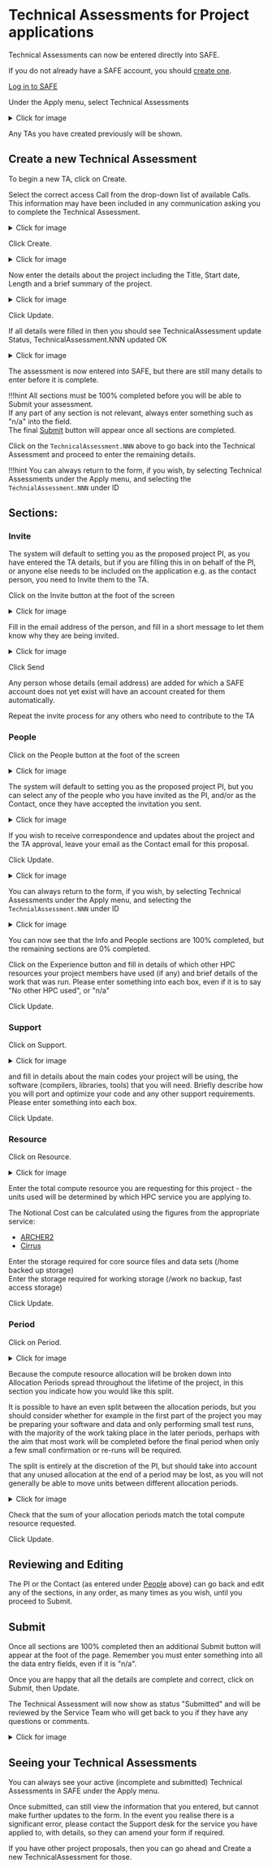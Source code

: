 # Technical Assessments for Project applications

Technical Assessments can now be entered directly into SAFE.

If you do not already have a SAFE account, you should [create one](../safe-for-users/#how-to-register-on-safe).

[Log in to SAFE](../safe-for-users/#how-to-login-to-safe-and-overview-of-main-page)

Under the Apply menu, select Technical Assessments

<details>
  <summary>Click for image</summary>
    <img src="../images/tas/ta01.jpg"></img>
</details>

Any TAs you have created previously will be shown.  

## Create a new Technical Assessment

To begin a new TA, click on Create.

Select the correct access Call from the drop-down list of available Calls.  This information may have been included in any communication asking you to complete the Technical Assessment.

<details>
  <summary>Click for image</summary>
    <img src="../images/tas/ta02.jpg"></img>
</details>


Click Create.

<details>
  <summary>Click for image</summary>
    <img src="../images/tas/ta03.jpg"></img>
</details>

Now enter the details about the project including the Title, Start date, Length and a brief summary of the project.

<details>
  <summary>Click for image</summary>
    <img src="../images/tas/ta04.jpg"></img>
</details>

Click Update.

If all details were filled in then you should see TechnicalAssessment update Status,  TechnicalAssessment.NNN updated OK

<details>
  <summary>Click for image</summary>
    <img src="../images/tas/ta05.jpg"></img>
</details>

The assessment is now entered into SAFE, but there are still many details to enter before it is complete.

!!!hint
	All sections must be 100% completed before you will be able to Submit your assessment.<br>
    If any part of any section is not relevant, always enter something such as "n/a" into the field.<br>
    The final [Submit](#submit) button will appear once all sections are completed.

Click on the `TechnicalAssessment.NNN` above to go back into the Technical Assessment and proceed to enter the remaining details.

!!!hint
    You can always return to the form, if you wish, by selecting Technical Assessments under the Apply menu, and selecting the `TechnialAssessment.NNN` under ID


## Sections:

### Invite

The system will default to setting you as the proposed project PI, as you have entered the TA details, but if you are filling this in on behalf of the PI, or anyone else needs to be included on the application e.g. as the contact person, you need to Invite them to the TA.

Click on the Invite button at the foot of the screen

<details>
  <summary>Click for image</summary>
    <img src="../images/tas/ta17.jpg"></img>
</details>

Fill in the email address of the person, and fill in a short message to let them know why they are being invited.

<details>
  <summary>Click for image</summary>
    <img src="../images/tas/ta18.jpg"></img>
</details>

Click Send

Any person whose details (email address) are added for which a SAFE account does not yet exist will have an account created for them automatically.

Repeat the invite process for any others who need to contribute to the TA

### People

Click on the People button at the foot of the screen

<details>
  <summary>Click for image</summary>
    <img src="../images/tas/ta06.jpg"></img>
</details>

The system will default to setting you as the proposed project PI, but you can select any of the people who you have invited as the PI, and/or as the Contact, once they have accepted the invitation you sent.

<details>
  <summary>Click for image</summary>
    <img src="../images/tas/ta19.jpg"></img>
</details>

If you wish to receive correspondence and updates about the project and the TA approval, leave your email as the Contact email for this proposal.


Click Update.

<details>
  <summary>Click for image</summary>
    <img src="../images/tas/ta08.jpg"></img>
</details>

You can always return to the form, if you wish, by selecting Technical Assessments under the Apply menu, and selecting the `TechnialAssessment.NNN` under ID

<details>
  <summary>Click for image</summary>
    <img src="../images/tas/ta09.jpg"></img>
</details>


You can now see that the Info and People sections are 100% completed, but the remaining sections are 0% completed.

Click on the Experience button and fill in details of which other HPC resources your project members have used (if any) and brief details of the work that was run.  Please enter something into each box, even if it is to say "No other HPC used", or "n/a"

Click Update.

### Support

Click on Support.

<details>
  <summary>Click for image</summary>
    <img src="../images/tas/ta14.jpg"></img>
</details> 

and fill in details about the main codes your project will be using, the software (compilers, libraries, tools) that you will need.
Briefly describe how you will port and optimize your code and any other support requirements.  Please enter something into each box.

Click Update.

### Resource

Click on Resource.

<details>
  <summary>Click for image</summary>
    <img src="../images/tas/ta15.jpg"></img>
</details>

Enter the total compute resource you are requesting for this project - the units used will be determined by which HPC service you are applying to.

The Notional Cost can be calculated using the figures from the appropriate service:

- [ARCHER2](https://www.archer2.ac.uk/support-access/cu-calc.html)
- [Cirrus](https://www.cirrus.ac.uk/access/grant#notional-costs)

Enter the storage required for core source files and data sets (/home backed up storage)<br>
Enter the storage required for working storage  (/work no backup, fast access storage)



Click Update.

### Period

Click on Period.

<details>
  <summary>Click for image</summary>
    <img src="../images/tas/ta16.jpg"></img>
</details>

Because the compute resource allocation will be broken down into Allocation Periods spread throughout the lifetime of the project, in this section you indicate how you would like this split.

It is possible to have an even split between the allocation periods, but you should consider whether for example in the first part of the project you may be preparing your software and data and only performing small test runs, with the majority of the work taking place in the later periods, perhaps with the aim that most work will be completed before the final period when only a few small confirmation or re-runs will be required.

The split is entirely at the discretion of the PI, but should take into account that any unused allocation at the end of a period may be lost, as you will not generally be able to move units between different allocation periods.

<details>
  <summary>Click for image</summary>
    <img src="../images/tas/ta10.jpg"></img>
</details>

Check that the sum of your allocation periods match the total compute resource requested.

Click Update.

## Reviewing and Editing

The PI or the Contact (as entered under [People](#people) above) can go back and edit any of the sections, in any order, as many times as you wish, until you proceed to Submit.  

## Submit

Once all sections are 100% completed then an additional Submit button will appear at the foot of the page.  Remember you must enter something into all the data entry fields, even if it is "n/a".


Once you are happy that all the details are complete and correct, click on Submit, then Update.


The Technical Assessment will now show as status "Submitted" and will be reviewed by the Service Team who will get back to you if they have any questions or comments.

<details>
  <summary>Click for image</summary>
    <img src="../images/tas/ta12.jpg"></img>
</details>


## Seeing your Technical Assessments

You can always see your active (incomplete and submitted) Technical Assessments in SAFE under the Apply menu.

Once submitted, can still view the information that you entered, but cannot make further updates to the form.  In the event you realise there is a significant error, please contact the Support desk for the service you have applied to, with details, so they can amend your form if required.

If you have other project proposals, then you can go ahead and Create a new TechnicalAssessment for those.









